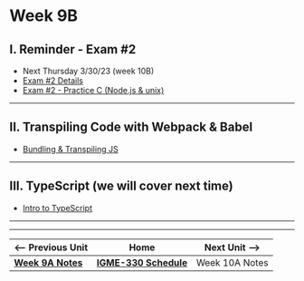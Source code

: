 # Week 9B

## I. Reminder - Exam #2

- Next Thursday 3/30/23 (week 10B)
- [Exam #2 Details](../notes/exam-2-details.md)
- [Exam #2 - Practice C (Node.js & unix)](../notes/exam-2-practice-C.md)

<hr>

## II. Transpiling Code with Webpack & Babel
- [Bundling & Transpiling JS](../notes/bundling-transpiling.md)

<hr>

## III. TypeScript (we will cover next time)
- [Intro to TypeScript](https://github.com/tonethar/IGME-330-Master/blob/master/notes/intro-typescript.md)


<hr><hr>


| <-- Previous Unit | Home | Next Unit -->
| --- | --- | --- 
| [**Week 9A Notes**](09A.md)  |  [**IGME-330 Schedule**](../schedule.md) | Week 10A Notes
